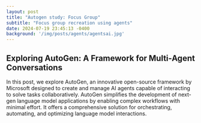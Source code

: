 ```yaml
---
layout: post
title: "Autogen study: Focus Group"
subtitle: "Focus group recreation using agents"
date: 2024-07-19 23:45:13 -0400
background: '/img/posts/agents/agentsai.jpg'
---
```



## Exploring AutoGen: A Framework for Multi-Agent Conversations

In this post, we explore AutoGen, an innovative open-source framework by Microsoft designed to create and manage AI agents capable of interacting to solve tasks collaboratively. AutoGen simplifies the development of next-gen language model applications by enabling complex workflows with minimal effort. It offers a comprehensive solution for orchestrating, automating, and optimizing language model interactions.